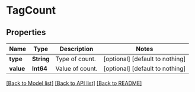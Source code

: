 # TagCount


## Properties
Name | Type | Description | Notes
------------ | ------------- | ------------- | -------------
**type** | **String** | Type of count. | [optional] [default to nothing]
**value** | **Int64** | Value of count. | [optional] [default to nothing]


[[Back to Model list]](../README.md#models) [[Back to API list]](../README.md#api-endpoints) [[Back to README]](../README.md)


